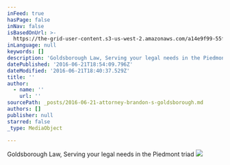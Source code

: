 ```yaml
---
inFeed: true
hasPage: false
inNav: false
isBasedOnUrl: >-
  https://the-grid-user-content.s3-us-west-2.amazonaws.com/a14e9f99-55f8-4fc7-8045-a62110f9fbd0.png
inLanguage: null
keywords: []
description: 'Goldsborough Law, Serving your legal needs in the Piedmont triad'
datePublished: '2016-06-21T18:54:09.796Z'
dateModified: '2016-06-21T18:40:37.529Z'
title: ''
author:
  - name: ''
    url: ''
sourcePath: _posts/2016-06-21-attorney-brandon-s-goldsborough.md
authors: []
publisher: null
starred: false
_type: MediaObject

---
```

Goldsborough Law, Serving your legal needs in the Piedmont triad
![](https://the-grid-user-content.s3-us-west-2.amazonaws.com/7aa65a75-b8fd-49f4-bc4c-7fbe02194f74.png)